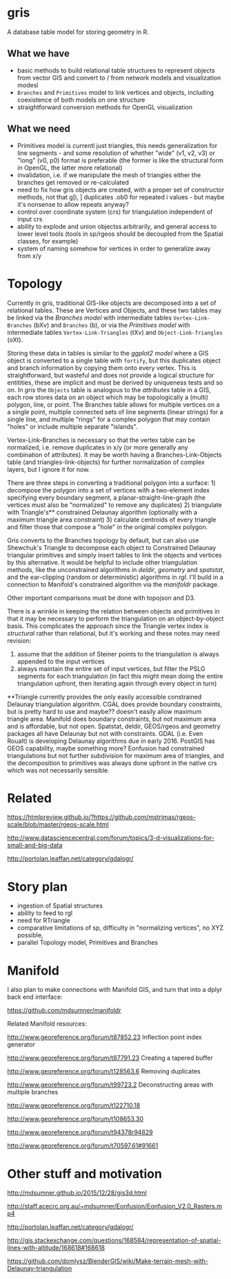 
# gris

A database table model for storing geometry in R. 

## What we have 
 
* basic methods to build relational table structures to represent objects from vector GIS and convert to / from network models and visualization modesl
* `Branches` and `Primitives` model to link vertices and objects, including coexistence of both models on one structure
* straightforward conversion methods for OpenGL visualization 


## What we need

* Primitives model is currentl just triangles, this needs generalization for line segments - and some resolution of whether "wide" (v1, v2, v3) or "long" (v0, p0) format is preferable (the former is like the structural form in OpenGL, the latter more relational)
* invalidation, i.e. if we manipulate the mesh of triangles either the branches get removed or re-calculated
* need to fix how gris objects are created, with a proper set of constructor methods, not that  g[i, ] duplicates .ob0 for repeated i values - but maybe it's nonsense to allow repeats anyway?
* control over coordinate system (crs) for triangulation independent of input crs
* ability to explode and union objectss arbitrarily, and general access to lower level tools (tools in sp/rgeos should be decoupled from the Spatial classes, for example)
* system of naming somehow for vertices in order to generalize away from x/y 


# Topology

Currently in gris, traditional GIS-like objects are decomposed into a set of relational tables. These are Vertices and Objects, and these two tables may be linked via the *Branches model* with intermediate tables `Vertex-Link-Branches` (bXv) and `Branches` (b), or via the *Primitives model* with intermediate tables  `Vertex-Link-Triangles` (tXv) and `Object-Link-Triangles` (oXt). 

Storing these data in tables is similar to the *ggplot2 model* where a GIS object is converted to a single table with `fortify`, but this duplicates object and branch information by copying them onto every vertex. This is straightforward, but wasteful and does not provide a logical structure for entitities, these are implicit and must be derived by uniqueness tests and so on. In *gris* the `Objects` table is analogous to the *attributes* table in a GIS, each row stores data on an object which may be topologically a (multi) polygon,  line, or  point. The Branches table allows for multiple vertices on a a single point, multiple connected sets of line segments (linear strings) for a single line, and multiple "rings" for a complex polygon that may contain "holes" or include multiple separate "islands". 

Vertex-Link-Branches is necessary so that the vertex table can be normalized, i.e. remove duplicates in x/y (or more generally any combination of attributes). It may be worth having a Branches-Link-Objects table (and triangles-link-objects)  for further normalization of complex layers, but I ignore it for now. 

There are three steps in converting a traditional polygon into a surface: 1) decompose the polygon into a set of vertices with a two-element index specifying every boundary segment, a planar-straight-line-graph (the vertices must also be "normalized" to remove any duplicates) 2) triangulate with Triangle's** constrained Delaunay algorithm (optionally with a maximum triangle area constraint) 3) calculate centroids of every triangle and filter those that compose a "hole" in the original complex polygon. 

Gris converts to the Branches topology by default, but can also use Shewchuk's Triangle to decompose each object to Constrained Delaunay triangular primitives and simply insert tables to link the objects and vertices by this alternative. It would be helpful to include other triangulation methods, like the unconstrained algorithms in  *deldir*, *geometry* and *spatstat*, and the ear-clipping (random or deterministic) algorithms in *rgl*. I'll build in a connection to Manifold's constrained algorithm via the *manifoldr* package. 

Other important comparisons must be done with topojson and D3. 

There is a wrinkle in keeping the relation between objects and primitives in that it may be necessary to perform the triangulation on an object-by-object basis. This complicates the approach since the Triangle vertex index is *structural* rather than relational, but it's working and these notes may need revision: 

1) assume that the addition of Steiner points to the triangulation is always appended to the input vertices
2) always maintain the entire set of input vertices, but filter the PSLG segments for each triangulation (in fact this might mean doing the entire triangulation upfront, then iterating again through every object in turn)

**Triangle currently provides the only easily accessible constrained Delaunay triangulation algorithm. CGAL does provide boundary constraints, but is pretty hard to use and maybe?? doesn't easily allow maximum triangle area. Manifold does boundary constraints, but not maximum area and is affordable, but not open. Spatstat, deldir, GEOS/rgeos and geometry packages all have Delaunay but not with constraints. GDAL (i.e. Even Roualt) is developing Delaunay algorithms due in early 2016. PostGIS has GEOS capability, maybe something more? Eonfusion had constrained triangulations but not further subdivision for maximum area of triangles, and the decomposition to primitives was always done upfront in the native crs which was not necessarily sensible. 


# Related

https://htmlpreview.github.io/?https://github.com/mstrimas/rgeos-scale/blob/master/rgeos-scale.html

http://www.datasciencecentral.com/forum/topics/3-d-visualizations-for-small-and-big-data

http://portolan.leaffan.net/category/gdalogr/

# Story plan

- ingestion of Spatial structures
- ability to feed to rgl
- need for RTriangle
- comparative limitations of sp, difficulty in "normalizing vertices", no XYZ possible, 
- parallel Topology model, Primitives and Branches


# Manifold 

I also plan to make connections with Manifold GIS, and turn that into a dplyr back end interface: 

https://github.com/mdsumner/manifoldr

Related Manifold resources: 

http://www.georeference.org/forum/t87852.23  Inflection point index generator

http://www.georeference.org/forum/t87791.23 Creating a tapered buffer

http://www.georeference.org/forum/t128563.6  Removing duplicates

http://www.georeference.org/forum/t99723.2 Deconstructing areas with multiple branches

http://www.georeference.org/forum/t122710.18

http://www.georeference.org/forum/t108653.30

http://www.georeference.org/forum/t94378r94829

http://www.georeference.org/forum/t70597.61#91661

# Other stuff and motivation

http://mdsumner.github.io/2015/12/28/gis3d.html

http://staff.acecrc.org.au/~mdsumner/Eonfusion/Eonfusion_V2.0_Rasters.mp4

http://portolan.leaffan.net/category/gdalogr/

http://gis.stackexchange.com/questions/168584/representation-of-spatial-lines-with-altitude/168618#168618

https://github.com/domlysz/BlenderGIS/wiki/Make-terrain-mesh-with-Delaunay-triangulation
